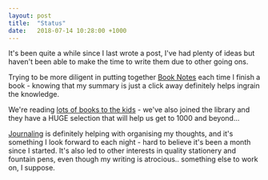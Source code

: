 ```yaml
---
layout: post
title:  "Status"
date:   2018-07-14 10:28:00 +1000
---
```


It's been quite a while since I last wrote a post, I've had plenty of ideas but haven't been able to make the time to write them due to other going ons.

Trying to be more diligent in putting together [Book Notes](/books) each time I finish a book - knowing that my summary is just a click away definitely helps ingrain the knowledge.

We're reading [lots of books to the kids](/kidsbooks/) - we've also joined the library and they have a HUGE selection that will help us get to 1000 and beyond...

[Journaling](/2018/06/14/introspection/) is definitely helping with organising my thoughts, and it's something I look forward to each night - hard to believe it's been a month since I started. It's also led to other interests in quality stationery and fountain pens, even though my writing is atrocious.. something else to work on, I suppose.